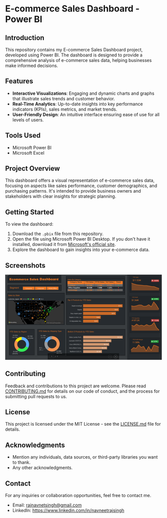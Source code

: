 # E-commerce Sales Dashboard - Power BI

## Introduction
This repository contains my E-commerce Sales Dashboard project, developed using Power BI. The dashboard is designed to provide a comprehensive analysis of e-commerce sales data, helping businesses make informed decisions.

## Features
- **Interactive Visualizations**: Engaging and dynamic charts and graphs that illustrate sales trends and customer behavior.
- **Real-Time Analytics**: Up-to-date insights into key performance indicators (KPIs), sales metrics, and market trends.
- **User-Friendly Design**: An intuitive interface ensuring ease of use for all levels of users.

## Tools Used
- Microsoft Power BI
- Microsoft Excel

## Project Overview
This dashboard offers a visual representation of e-commerce sales data, focusing on aspects like sales performance, customer demographics, and purchasing patterns. It's intended to provide business owners and stakeholders with clear insights for strategic planning.

## Getting Started
To view the dashboard:
1. Download the `.pbix` file from this repository.
2. Open the file using Microsoft Power BI Desktop. If you don't have it installed, download it from [Microsoft's official site](https://powerbi.microsoft.com/en-us/desktop/).
3. Explore the dashboard to gain insights into your e-commerce data.

## Screenshots
![](https://github.com/NavneetRajSingh/Ecommerce-sales-Dashboard/blob/main/Sales%20Dashboard%20Image.png)


## Contributing
Feedback and contributions to this project are welcome. Please read [CONTRIBUTING.md](/path/to/CONTRIBUTING.md) for details on our code of conduct, and the process for submitting pull requests to us.

## License
This project is licensed under the MIT License - see the [LICENSE.md](LICENSE.md) file for details.

## Acknowledgments
- Mention any individuals, data sources, or third-party libraries you want to thank.
- Any other acknowledgments.

## Contact
For any inquiries or collaboration opportunities, feel free to contact me.
- Email: rajnavnetsingh@gmail.com
- LinkedIn: https://www.linkedin.com/in/navneetrajsingh
